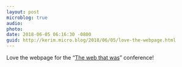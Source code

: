 ```yaml
---
layout: post
microblog: true
audio: 
photo: 
date: 2018-06-05 06:16:30 -0800
guid: http://kerim.micro.blog/2018/06/05/love-the-webpage.html
---
```

Love the webpage for the “[The web that was](http://thewebthatwas.net/)” conference! 
